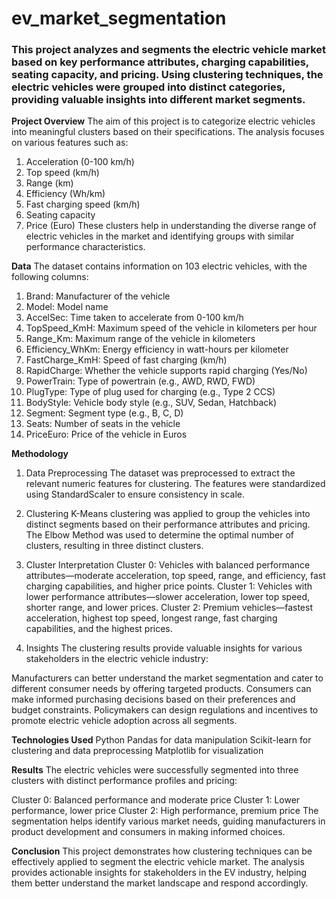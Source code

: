 # ev_market_segmentation
### This project analyzes and segments the electric vehicle market based on key performance attributes, charging capabilities, seating capacity, and pricing. Using clustering techniques, the electric vehicles were grouped into distinct categories, providing valuable insights into different market segments.

**Project Overview**
The aim of this project is to categorize electric vehicles into meaningful clusters based on their specifications. The analysis focuses on various features such as:

1. Acceleration (0-100 km/h)
2. Top speed (km/h)
3. Range (km)
4. Efficiency (Wh/km)
5. Fast charging speed (km/h)
6. Seating capacity
7. Price (Euro)
These clusters help in understanding the diverse range of electric vehicles in the market and identifying groups with similar performance characteristics.

**Data**
The dataset contains information on 103 electric vehicles, with the following columns:

1. Brand: Manufacturer of the vehicle
2. Model: Model name
3. AccelSec: Time taken to accelerate from 0-100 km/h
4. TopSpeed_KmH: Maximum speed of the vehicle in kilometers per hour
5. Range_Km: Maximum range of the vehicle in kilometers
6. Efficiency_WhKm: Energy efficiency in watt-hours per kilometer
7. FastCharge_KmH: Speed of fast charging (km/h)
8. RapidCharge: Whether the vehicle supports rapid charging (Yes/No)
9. PowerTrain: Type of powertrain (e.g., AWD, RWD, FWD)
10. PlugType: Type of plug used for charging (e.g., Type 2 CCS)
11. BodyStyle: Vehicle body style (e.g., SUV, Sedan, Hatchback)
12. Segment: Segment type (e.g., B, C, D)
13. Seats: Number of seats in the vehicle
14. PriceEuro: Price of the vehicle in Euros
    
**Methodology**
1. Data Preprocessing
The dataset was preprocessed to extract the relevant numeric features for clustering. The features were standardized using StandardScaler to ensure consistency in scale.

2. Clustering
K-Means clustering was applied to group the vehicles into distinct segments based on their performance attributes and pricing. The Elbow Method was used to determine the optimal number of clusters, resulting in three distinct clusters.

3. Cluster Interpretation
Cluster 0: Vehicles with balanced performance attributes—moderate acceleration, top speed, range, and efficiency, fast charging capabilities, and higher price points.
Cluster 1: Vehicles with lower performance attributes—slower acceleration, lower top speed, shorter range, and lower prices.
Cluster 2: Premium vehicles—fastest acceleration, highest top speed, longest range, fast charging capabilities, and the highest prices.

4. Insights
The clustering results provide valuable insights for various stakeholders in the electric vehicle industry:

Manufacturers can better understand the market segmentation and cater to different consumer needs by offering targeted products.
Consumers can make informed purchasing decisions based on their preferences and budget constraints.
Policymakers can design regulations and incentives to promote electric vehicle adoption across all segments.

**Technologies Used**
Python
Pandas for data manipulation
Scikit-learn for clustering and data preprocessing
Matplotlib for visualization

**Results**
The electric vehicles were successfully segmented into three clusters with distinct performance profiles and pricing:

Cluster 0: Balanced performance and moderate price
Cluster 1: Lower performance, lower price
Cluster 2: High performance, premium price
The segmentation helps identify various market needs, guiding manufacturers in product development and consumers in making informed choices.

**Conclusion**
This project demonstrates how clustering techniques can be effectively applied to segment the electric vehicle market. The analysis provides actionable insights for stakeholders in the EV industry, helping them better understand the market landscape and respond accordingly.
